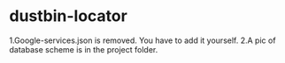 # dustbin-locator
1.Google-services.json is removed. You have to add it yourself.
2.A pic of database scheme is in the project folder.
